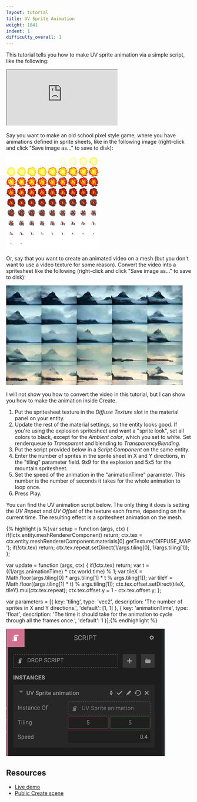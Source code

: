 ```yaml
---
layout: tutorial
title: UV Sprite Animation
weight: 1041
indent: 1
difficulty_overall: 1
---
```

This tutorial tells you how to make UV sprite animation via a simple script, like the following:

<iframe src="https://c1.goote.ch/5a3c485848cf4289bed1af5213b70d41.scene"></iframe>

Say you want to make an old school pixel style game, where you have animations defined in sprite sheets, like in the following image (right-click and click "Save image as..." to save to disk):

<img src="spritesheet.png" style="max-width:50%"/>

Or, say that you want to create an animated video on a mesh (but you don't want to use a video texture for some reason). Convert the video into a spritesheet like the following (right-click and click "Save image as..." to save to disk):

![](sprite-video.jpg)

I will not show you how to convert the video in this tutorial, but I can show you how to make the animation inside Create.

1. Put the spritesheet texture in the *Diffuse Texture* slot in the material panel on your entity.
2. Update the rest of the material settings, so the entity looks good. If you're using the explosion spritesheet and want a "sprite look", set all colors to black, except for the *Ambient color*, which you set to white. Set renderqueue to *Transparent* and blending to *TransparencyBlending*.
3. Put the script provided below in a *Script Component* on the same entity.
4. Enter the number of sprites in the sprite sheet in X and Y directions, in the "tiling" parameter field. 9x9 for the explosion and 5x5 for the mountain spritesheet.
5. Set the speed of the animation in the "animationTime" parameter. This number is the number of seconds it takes for the whole animation to loop once.
6. Press Play.

You can find the UV animation script below. The only thing it does is setting the *UV Repeat* and *UV Offset* of the texture each frame, depending on the current time. The resulting effect is a spritesheet animation on the mesh.

{% highlight js %}var setup = function (args, ctx) {
  if(!ctx.entity.meshRendererComponent) return;
  ctx.tex = ctx.entity.meshRendererComponent.materials[0].getTexture('DIFFUSE_MAP');
  if(!ctx.tex) return;
  ctx.tex.repeat.setDirect(1/args.tiling[0], 1/args.tiling[1]);
};

var update = function (args, ctx) {
  if(!ctx.tex) return;
  var t = ((1/args.animationTime) * ctx.world.time) % 1;
  var tileX = Math.floor(args.tiling[0] * args.tiling[1] * t % args.tiling[1]);
  var tileY = Math.floor((args.tiling[1] * t) % args.tiling[1]);
  ctx.tex.offset.setDirect(tileX, tileY).mul(ctx.tex.repeat);
  ctx.tex.offset.y = 1 - ctx.tex.offset.y;
};

var parameters = [{
  key: 'tiling',
  type: 'vec2',
  description: 'The number of sprites in X and Y directions.',
  'default': [1, 1]
}, {
  key: 'animationTime',
  type: 'float',
  description: 'The time it should take for the animation to cycle through all the frames once.',
  'default': 1
}];{% endhighlight %}

![](sprite-uv-animation-script.png)

## Resources

* [Live demo](https://c1.goote.ch/5a3c485848cf4289bed1af5213b70d41.scene)
* [Public Create scene](https://create.goocreate.com/edit/5a3c485848cf4289bed1af5213b70d41.scene)
